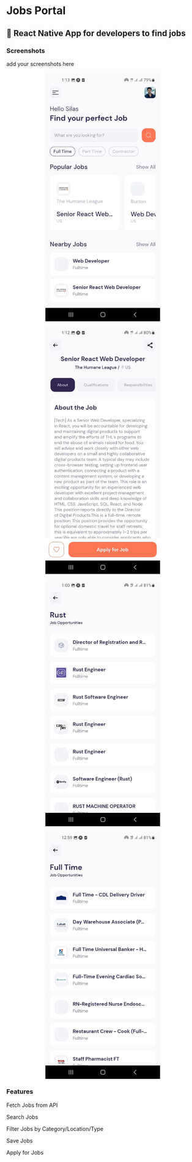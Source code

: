 # Jobs Portal

## 📝 React Native App for developers to find jobs
### Screenshots

add your screenshots here

<div style="display: flex; flex-direction: row; flex-wrap:wrap; justify-content: space-around; gap: 10px">
  <img src="./assets/images/home.jpg" alt="IHome Page" style="width:300px;height:auto;">
  <img src="./assets/images/details.jpg" alt="Job Details" style="width:300px;height:auto;">
<img src="./assets/images/search.jpg" alt="Search Filter" style="width:300px;height:auto;">

<img src="./assets/images/category.jpg" alt="Job Type Page" style="width:300px;height:auto;">
</div>




### Features
Fetch Jobs from API

Search Jobs

Filter Jobs by Category/Location/Type

Save Jobs

Apply for Jobs


